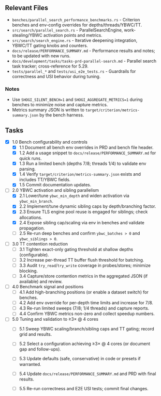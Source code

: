 ## Relevant Files

- `benches/parallel_search_performance_benchmarks.rs` - Criterion benches and env-config overrides for depths/threads/YBWC/TT.
- `src/search/parallel_search.rs` - ParallelSearchEngine, work-stealing/YBWC activation points and metrics.
- `src/search/search_engine.rs` - Iterative deepening integration, YBWC/TT gating knobs and counters.
- `docs/release/PERFORMANCE_SUMMARY.md` - Performance results and notes; to be updated with new runs.
- `docs/development/tasks/tasks-prd-parallel-search.md` - Parallel search task tracker; cross-reference for 5.29.
- `tests/parallel_*` and `tests/usi_e2e_tests.rs` - Guardrails for correctness and USI behavior during tuning.

### Notes

- Use `SHOGI_SILENT_BENCH=1` and `SHOGI_AGGREGATE_METRICS=1` during benches to minimize noise and capture metrics.
- Metrics summary JSON is written to `target/criterion/metrics-summary.json` by the bench harness.

## Tasks

- [x] 1.0 Bench configurability and controls
  - [x] 1.1 Document all bench env overrides in PRD and bench file header.
  - [x] 1.2 Add a usage snippet to `docs/release/PERFORMANCE_SUMMARY.md` for quick runs.
  - [x] 1.3 Run a limited bench (depths 7/8; threads 1/4) to validate env parsing.
  - [x] 1.4 Verify `target/criterion/metrics-summary.json` exists and includes TT/YBWC fields.
  - [x] 1.5 Commit documentation updates.

- [ ] 2.0 YBWC activation and sibling parallelism
  - [x] 2.1 Lower/tune `ybwc_min_depth` and widen activation via `ybwc_min_branch`.
  - [x] 2.2 Implement/tune dynamic sibling caps by depth/branching factor.
  - [x] 2.3 Ensure TLS engine pool reuse is engaged for siblings; check allocations.
  - [x] 2.4 Expose sibling cap/scaling via env in benches and validate propagation.
  - [ ] 2.5 Re-run deep benches and confirm `ybwc_batches > 0` and `ybwc_siblings > 0`.

- [ ] 3.0 TT contention reduction
  - [ ] 3.1 Tighten exact-only gating threshold at shallow depths (configurable).
  - [ ] 3.2 Increase per-thread TT buffer flush threshold for batching.
  - [ ] 3.3 Audit `try_read`/`try_write` coverage in probes/stores; minimize blocking.
  - [ ] 3.4 Capture/store contention metrics in the aggregated JSON (if available) and review.

- [ ] 4.0 Benchmark signal and positions
  - [ ] 4.1 Add high-branching positions (or enable a dataset switch) for benches.
  - [ ] 4.2 Add env override for per-depth time limits and increase for 7/8.
  - [ ] 4.3 Re-run limited sweeps (7/8; 1/4 threads) and capture reports.
  - [ ] 4.4 Confirm YBWC metrics non-zero and collect speedup numbers.

- [ ] 5.0 Tuning and validation to ≥3× @ 4 cores
  - [ ] 5.1 Sweep YBWC scaling/branch/sibling caps and TT gating; record grid and results.
  - [ ] 5.2 Select a configuration achieving ≥3× @ 4 cores (or document gap and follow-ups).
  - [ ] 5.3 Update defaults (safe, conservative) in code or presets if warranted.
  - [ ] 5.4 Update `docs/release/PERFORMANCE_SUMMARY.md` and PRD with final results.
  - [ ] 5.5 Re-run correctness and E2E USI tests; commit final changes.


